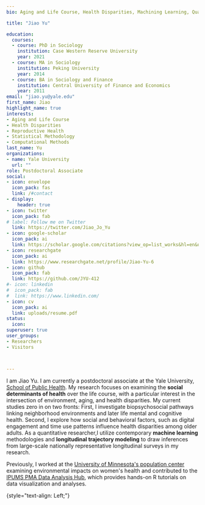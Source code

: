 ```yaml
---
bio: Aging and Life Course, Health Disparities, Machining Learning, Quantitative Methods

title: "Jiao Yu" 

education: 
  courses:
  - course: PhD in Sociology
    institution: Case Western Reserve University
    year: 2021
  - course: MA in Sociology
    institution: Peking University
    year: 2014
  - course: BA in Sociology and Finance
    institution: Central University of Finance and Economics 
    year: 2011
email: "jiao.yu@yale.edu"
first_name: Jiao
highlight_name: true
interests:
- Aging and Life Course
- Health Disparities
- Reproductive Health 
- Statistical Methodology
- Computational Methods
last_name: Yu
organizations:
- name: Yale University
  url: ""
role: Postdoctoral Associate
social:
- icon: envelope
  icon_pack: fas
  link: /#contact
- display:
    header: true
- icon: twitter
  icon_pack: fab
# label: Follow me on Twitter
  link: https://twitter.com/Jiao_Jo_Yu
- icon: google-scholar 
  icon_pack: ai
  link: https://scholar.google.com/citations?view_op=list_works&hl=en&user=ufkUpVYAAAAJ
- icon: researchgate 
  icon_pack: ai
  link: https://www.researchgate.net/profile/Jiao-Yu-6
- icon: github
  icon_pack: fab
  link: https://github.com/JYU-412
#- icon: linkedin
#  icon_pack: fab
#  link: https://www.linkedin.com/
- icon: cv
  icon_pack: ai
  link: uploads/resume.pdf
status:
  icon: 
superuser: true
user_groups:
- Researchers
- Visitors



---
```


I am Jiao Yu. I am currently a postdoctoral associate at the Yale University, [School of Public Health](https://ysph.yale.edu/). My research focuses on examining the **social determinants of health** over the life course, with a particular interest in the intersection of environment, aging, and health disparities. My current studies zero in on two fronts: First, I investigate biopsychosocial pathways linking neighborhood environments and later life mental and cognitive health. Second, I explore how social and behavioral factors, such as digital engagement and time use patterns influence health disparities among older adults. As a quantitative researcher,I utilize contemporary **machine learning** methodologies and **longitudinal trajectory modeling** to draw inferences from large-scale nationally representative longitudinal surveys in my research.

Previously, I worked at the [University of Minnesota's population center](https://isrdi.umn.edu/) examining environmental impacts on women's health and contributed to the [IPUMS PMA Data Analysis Hub](https://tech.popdata.org/pma-data-hub/), which provides hands-on R tutorials on data visualization and analyses.  

 

{style="text-align: Left;"}


